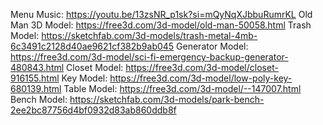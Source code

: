 Menu Music: https://youtu.be/13zsNR_p1sk?si=mQyNqXJbbuRumrKL
Old Man 3D Model: https://free3d.com/3d-model/old-man-50058.html
Trash Model: https://sketchfab.com/3d-models/trash-metal-4mb-6c3491c2128d40ae9621cf382b9ab045
Generator Model: https://free3d.com/3d-model/sci-fi-emergency-backup-generator-480843.html
Closet Model: https://free3d.com/3d-model/closet-916155.html
Key Model: https://free3d.com/3d-model/low-poly-key-680139.html
Table Model: https://free3d.com/3d-model/--147007.html
Bench Model: https://sketchfab.com/3d-models/park-bench-2ee2bc87756d4bf0932d83ab860ddb8f
